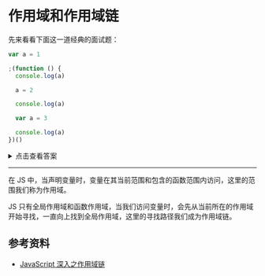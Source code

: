 # 作用域和作用域链

先来看看下面这一道经典的面试题：

```js
var a = 1

;(function () {
  console.log(a)

  a = 2

  console.log(a)

  var a = 3

  console.log(a)
})()
```

<details>
  <summary>点击查看答案</summary>
<pre><code>
undefined 2 3
</code></pre>
</details>

---

在 JS 中，当声明变量时，变量在其当前范围和包含的函数范围内访问，这里的范围我们称为作用域。

JS 只有全局作用域和函数作用域，当我们访问变量时，会先从当前所在的作用域开始寻找，一直向上找到全局作用域，这里的寻找路径我们成为作用域链。

## 参考资料

- [JavaScript 深入之作用域链](https://github.com/mqyqingfeng/Blog/issues/6)
